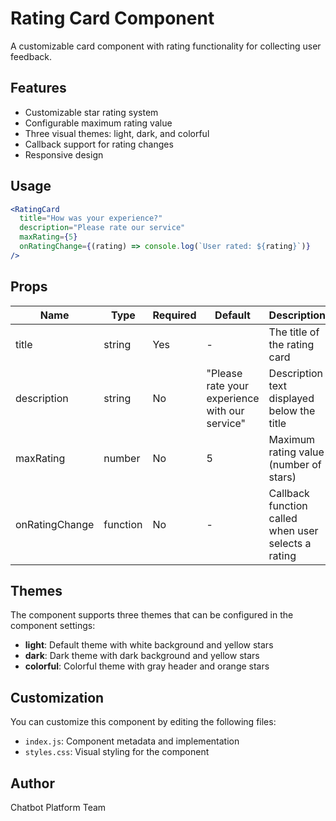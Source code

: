 # Rating Card Component

A customizable card component with rating functionality for collecting user feedback.

## Features

- Customizable star rating system
- Configurable maximum rating value
- Three visual themes: light, dark, and colorful
- Callback support for rating changes
- Responsive design

## Usage

```jsx
<RatingCard
  title="How was your experience?"
  description="Please rate our service"
  maxRating={5}
  onRatingChange={(rating) => console.log(`User rated: ${rating}`)}
/>
```

## Props

| Name | Type | Required | Default | Description |
|------|------|----------|---------|-------------|
| title | string | Yes | - | The title of the rating card |
| description | string | No | "Please rate your experience with our service" | Description text displayed below the title |
| maxRating | number | No | 5 | Maximum rating value (number of stars) |
| onRatingChange | function | No | - | Callback function called when user selects a rating |

## Themes

The component supports three themes that can be configured in the component settings:

- **light**: Default theme with white background and yellow stars
- **dark**: Dark theme with dark background and yellow stars
- **colorful**: Colorful theme with gray header and orange stars

## Customization

You can customize this component by editing the following files:

- `index.js`: Component metadata and implementation
- `styles.css`: Visual styling for the component

## Author

Chatbot Platform Team
